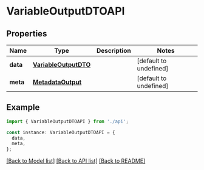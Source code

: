 # VariableOutputDTOAPI

## Properties

| Name     | Type                                          | Description | Notes                  |
| -------- | --------------------------------------------- | ----------- | ---------------------- |
| **data** | [**VariableOutputDTO**](VariableOutputDTO.md) |             | [default to undefined] |
| **meta** | [**MetadataOutput**](MetadataOutput.md)       |             | [default to undefined] |

## Example

```typescript
import { VariableOutputDTOAPI } from './api';

const instance: VariableOutputDTOAPI = {
  data,
  meta,
};
```

[[Back to Model list]](../README.md#documentation-for-models) [[Back to API list]](../README.md#documentation-for-api-endpoints) [[Back to README]](../README.md)
